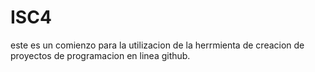 # ISC4
este es un comienzo para la utilizacion de la herrmienta de creacion de proyectos de programacion en linea github.
